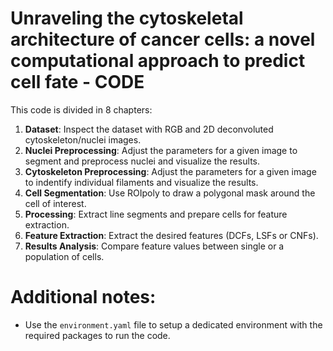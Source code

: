 # Unraveling the cytoskeletal architecture of cancer cells: a novel computational approach to predict cell fate - CODE

This code is divided in 8 chapters:

  1. **Dataset**: Inspect the dataset with RGB and 2D deconvoluted cytoskeleton/nuclei images.
  2. **Nuclei Preprocessing**: Adjust the parameters for a given image to segment and preprocess nuclei and visualize the results.
  3. **Cytoskeleton Preprocessing**: Adjust the parameters for a given image to indentify individual filaments and visualize the results.
  4. **Cell Segmentation**: Use ROIpoly to draw a polygonal mask around the cell of interest.
  5. **Processing**: Extract line segments and prepare cells for feature extraction.
  6. **Feature Extraction**: Extract the desired features (DCFs, LSFs or CNFs).
  7. **Results Analysis**: Compare feature values between single or a population of cells.

# Additional notes:

   - Use the ```environment.yaml``` file to setup a dedicated environment with the required packages to run the code.
 
 
 

